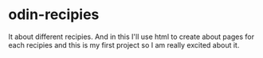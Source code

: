 # odin-recipies
It about different recipies.
And in this I'll use html to create about pages for each recipies and this is my first project so I am really excited about it.
